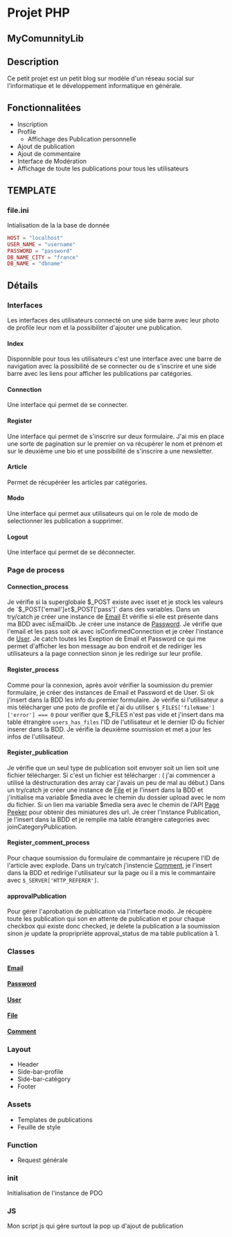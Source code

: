 # Projet PHP 
## MyComunnityLib

## Description
Ce petit projet est un petit blog sur modèle d'un réseau social sur l'informatique et le développement informatique en générale.

## Fonctionnalitées
* Inscription
* Profile
    * Affichage des Publication personnelle
* Ajout de publication 
* Ajout de commentaire
* Interface de Modération
* Affichage de toute les publications pour tous les utilisateurs

## TEMPLATE
### file.ini

Intialisation de la la base de donnée

```php
HOST = "localhost"
USER_NAME = "username"
PASSWORD = "password"
DB_NAME_CITY = "france"
DB_NAME = "dbname"
```

## Détails

### Interfaces

Les interfaces des utilisateurs connecté on une side barre avec leur photo de profile leur nom et la possibiliter d'ajouter une publication.

#### Index
Disponnible pour tous les utilisateurs c'est une interface avec une barre de navigation avec la possibilité de se connecter ou de s'inscrire et une side barre avec les liens pour afficher les publications par catégories.
#### Connection
Une interface qui permet de se connecter.
 
#### Register
Une interface qui permet de s'inscrire sur deux formulaire. J'ai mis en place une sorte de pagination sur le premier on va récupérer le nom et prénom et sur le deuxième une bio et une possibilité de s'inscrire a une newsletter.
#### Article
Permet de récupéréer les articles par catégories.
#### Modo
Une interface qui permet aux utilisateurs qui on le role de modo de selectionner les publication a supprimer.
#### Logout
Une interface qui permet de se déconnecter.

### Page de process

#### Connection_process
Je vérifie si la superglobale $_POST existe avec isset et je stock les valeurs de `$_POST['email']` et `$_POST['pass']` dans des variables.
Dans un try/catch je créer une instance de [Email](#email) Et vérifie si elle est présente dans ma BDD avec isEmailDb.
Je créer une instance de [Password](#pass).
Je vérifie que l'email et les pass soit ok avec isConfirmedConnection et je créer l'instance de [User](#user). 
Je catch toutes les Exeption de Email et Password ce qui me permet d'afficher les bon message au bon endroit et de rediriger les utilisateurs a la page connection sinon je les redirige sur leur profile.

#### Register_process
Comme pour la connexion, après avoir vérifier la soumission du premier formulaire, je créer des instances de Email et Password et de User. Si ok j'insert dans la BDD les info du premier formulaire. 
Je vérifie si l'utilisateur a mis télécharger une poto de profile et j'ai du utiliser ` $_FILES['fileName']['error'] === 0 ` pour verifier que $_FILES n'est pas vide et j'insert dans ma table étrangère `users_has_files` l'ID de l'utilisateur et le dernier ID du fichier inserer dans la BDD.
Je vérifie la deuxième soumission et met a jour les infos de l'utilisateur.


#### Register_publication
Je vérifie que un seul type de publication soit envoyer soit un lien soit une fichier télécharger.
Si c'est un fichier est télécharger : ( j'ai commencer a utilisé la déstructuration des array car j'avais un peu de mal au début.) Dans un try/catch je créer une instance de [File](#file) et je l'insert dans la BDD et j'initialise ma variable $media avec le chemin du dossier upload avec le nom du fichier.
Si un lien ma variable $media sera avec le chemin de l'API <a href="https://pagepeeker.com/">Page Peeker</a> pour obtenir des miniatures des url.
Je créer l'instance <a name="publication">Publication</a>, je l'insert dans la BDD et je remplie ma table étrangère categories avec joinCategoryPublication.
#### Register_comment_process
Pour chaque soumission du formulaire de commantaire je récupere l'ID de l'article avec explode.
Dans un try/catch j'instencie [Comment](#comment), je l'insert dans la BDD et redirige l'utilisateur sur la page ou il a mis le commantaire avec `$_SERVER['HTTP_REFERER']`.
#### approvalPublication
Pour gérer l'aprobation de publication via l'interface modo.
Je récupère toute les publication qui son en attente de publication et pour chaque checkbox qui existe donc checked, je delete la publication a la soumission sinon je update la propripriéte approval_status de ma table publication à 1.
### Classes

#### [Email](#email)
#### [Password](#pass)
#### [User](#user)

#### [File](#file)
#### [Comment](#comment)

### Layout
* Header
* Side-bar-profile
* Side-bar-catégory
* Footer
### Assets
* Templates de publications
* Feuille de style
### Function
* Request générale
### init
Initialisation de l'instance de PDO
### JS
Mon script js qui gére surtout la pop up d'ajout de publication
